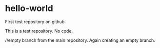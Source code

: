 # hello-world
First test repository on github

This is a test repository. No code.

//empty branch from the main repository.
Again creating an empty branch.
